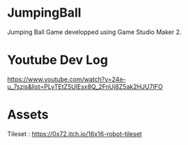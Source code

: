 # JumpingBall
Jumping Ball Game developped using Game Studio Maker 2.

# Youtube Dev Log
https://www.youtube.com/watch?v=24e-u_7szjs&list=PLyTEtZ5UlEsx8Q_2FnUj8Z5ak2HJU7IFO

# Assets
Tileset : https://0x72.itch.io/16x16-robot-tileset
